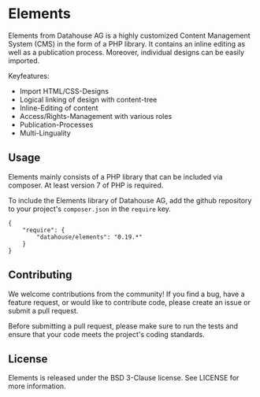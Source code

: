 # Elements

Elements from Datahouse AG is a highly customized Content Management System (CMS) in the form of a PHP library. It contains an inline editing as well as a publication process. Moreover, individual designs can be easily imported.

Keyfeatures:
* Import HTML/CSS-Designs
* Logical linking of design with content-tree
* Inline-Editing of content
* Access/Rights-Management with various roles
* Publication-Processes
* Multi-Linguality

## Usage
Elements mainly consists of a PHP library that can be included via composer. At least version 7 of PHP is required.

To include the Elements library of Datahouse AG, add the github repository to your project's `composer.json` in the `require` key.

```
{
    "require": {
        "datahouse/elements": "0.19.*"
    }
}
```

## Contributing
We welcome contributions from the community! If you find a bug, have a feature request, or would like to contribute code, please create an issue or submit a pull request.

Before submitting a pull request, please make sure to run the tests and ensure that your code meets the project's coding standards.

## License
Elements is released under the BSD 3-Clause license. See LICENSE for more information.

